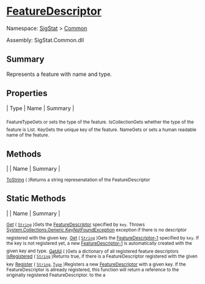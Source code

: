 # [FeatureDescriptor](./FeatureDescriptor.md)

Namespace: [SigStat]() > [Common](./README.md)

Assembly: SigStat.Common.dll

## Summary
Represents a feature with name and type.

## Properties

| Type | Name | Summary | 

<sub>FeatureType</sub><sub>Gets or sets the type of the feature.</sub>
<sub>IsCollection</sub><sub>Gets whether the type of the feature is List.</sub>
<sub>Key</sub><sub>Gets the unique key of the feature.</sub>
<sub>Name</sub><sub>Gets or sets a human readable name of the feature.</sub>


## Methods

|  | Name | Summary | 

<sub>[ToString](./Methods/FeatureDescriptor-100663418.md) (  )</sub><sub>Returns a string represenatation of the FeatureDescriptor</sub>


## Static Methods

|  | Name | Summary | 

<sub>[Get](./Methods/FeatureDescriptor-100663415.md) ( [`String`](https://docs.microsoft.com/en-us/dotnet/api/System.String) )</sub><sub>Gets the [FeatureDescriptor](https://github.com/hargitomi97/sigstat/blob/master/docs/md/SigStat/Common/FeatureDescriptor.md) specified by `key`.  Throws [System.Collections.Generic.KeyNotFoundException](https://docs.microsoft.com/en-us/dotnet/api/System.Collections.Generic.KeyNotFoundException) exception if there is no descriptor registered with the given key.</sub>
<sub>[Get](./Methods/FeatureDescriptor-100663417.md) ( [`String`](https://docs.microsoft.com/en-us/dotnet/api/System.String) )</sub><sub>Gets the [FeatureDescriptor-1](https://github.com/hargitomi97/sigstat/blob/master/docs/md/SigStat/Common/FeatureDescriptor-1.md) specified by `key`.  If the key is not registered yet, a new [FeatureDescriptor-1](https://github.com/hargitomi97/sigstat/blob/master/docs/md/SigStat/Common/FeatureDescriptor-1.md) is automatically created with the given key and type.</sub>
<sub>[GetAll](./Methods/FeatureDescriptor-100663416.md) (  )</sub><sub>Gets a dictionary of all registered feature descriptors</sub>
<sub>[IsRegistered](./Methods/FeatureDescriptor-100663413.md) ( [`String`](https://docs.microsoft.com/en-us/dotnet/api/System.String) )</sub><sub>Returns true, if there is a FeatureDescriptor registered with the given key</sub>
<sub>[Register](./Methods/FeatureDescriptor-100663414.md) ( [`String`](https://docs.microsoft.com/en-us/dotnet/api/System.String), [`Type`](https://docs.microsoft.com/en-us/dotnet/api/System.Type) )</sub><sub>Registers a new [FeatureDescriptor](https://github.com/hargitomi97/sigstat/blob/master/docs/md/SigStat/Common/FeatureDescriptor.md) with a given key.  If the FeatureDescriptor is allready registered, this function will  return a reference to the originally registered FeatureDescriptor.  to the a</sub>


